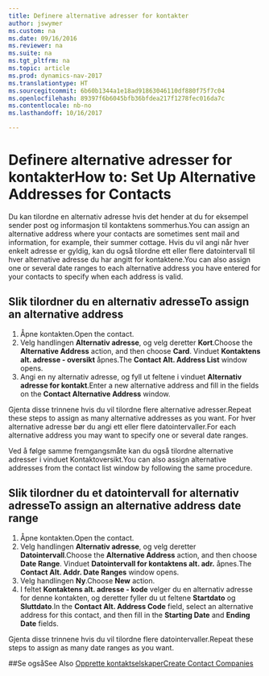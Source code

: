 ```yaml
---
title: Definere alternative adresser for kontakter
author: jswymer
ms.custom: na
ms.date: 09/16/2016
ms.reviewer: na
ms.suite: na
ms.tgt_pltfrm: na
ms.topic: article
ms.prod: dynamics-nav-2017
ms.translationtype: HT
ms.sourcegitcommit: 6b60b1344a1e18ad91863046110df880f75f7c04
ms.openlocfilehash: 89397f6b6045bfb36bfdea217f1278fec016da7c
ms.contentlocale: nb-no
ms.lasthandoff: 10/16/2017

---
```

# <a name="how-to-set-up-alternative-addresses-for-contacts"></a><span data-ttu-id="d2aaa-102">Definere alternative adresser for kontakter</span><span class="sxs-lookup"><span data-stu-id="d2aaa-102">How to: Set Up Alternative Addresses for Contacts</span></span>
<span data-ttu-id="d2aaa-103">Du kan tilordne en alternativ adresse hvis det hender at du for eksempel sender post og informasjon til kontaktens sommerhus.</span><span class="sxs-lookup"><span data-stu-id="d2aaa-103">You can assign an alternative address where your contacts are sometimes sent mail and information, for example, their summer cottage.</span></span> <span data-ttu-id="d2aaa-104">Hvis du vil angi når hver enkelt adresse er gyldig, kan du også tilordne ett eller flere datointervall til hver alternative adresse du har angitt for kontaktene.</span><span class="sxs-lookup"><span data-stu-id="d2aaa-104">You can also assign one or several date ranges to each alternative address you have entered for your contacts to specify when each address is valid.</span></span>

## <a name="to-assign-an-alternative-address"></a><span data-ttu-id="d2aaa-105">Slik tilordner du en alternativ adresse</span><span class="sxs-lookup"><span data-stu-id="d2aaa-105">To assign an alternative address</span></span>
1. <span data-ttu-id="d2aaa-106">Åpne kontakten.</span><span class="sxs-lookup"><span data-stu-id="d2aaa-106">Open the contact.</span></span>
2. <span data-ttu-id="d2aaa-107">Velg handlingen **Alternativ adresse**, og velg deretter **Kort**.</span><span class="sxs-lookup"><span data-stu-id="d2aaa-107">Choose the **Alternative Address** action, and then choose **Card**.</span></span> <span data-ttu-id="d2aaa-108">Vinduet **Kontaktens alt. adresse - oversikt** åpnes.</span><span class="sxs-lookup"><span data-stu-id="d2aaa-108">The **Contact Alt. Address List** window opens.</span></span>
3. <span data-ttu-id="d2aaa-109">Angi en ny alternativ adresse, og fyll ut feltene i vinduet **Alternativ adresse for kontakt**.</span><span class="sxs-lookup"><span data-stu-id="d2aaa-109">Enter a new alternative address and fill in the fields on the **Contact Alternative Address** window.</span></span>

<span data-ttu-id="d2aaa-110">Gjenta disse trinnene hvis du vil tilordne flere alternative adresser.</span><span class="sxs-lookup"><span data-stu-id="d2aaa-110">Repeat these steps to assign as many alternative addresses as you want.</span></span> <span data-ttu-id="d2aaa-111">For hver alternative adresse bør du angi ett eller flere datointervaller.</span><span class="sxs-lookup"><span data-stu-id="d2aaa-111">For each alternative address you may want to specify one or several date ranges.</span></span>

<span data-ttu-id="d2aaa-112">Ved å følge samme fremgangsmåte kan du også tilordne alternative adresser i vinduet Kontaktoversikt.</span><span class="sxs-lookup"><span data-stu-id="d2aaa-112">You can also assign alternative addresses from the contact list window by following the same procedure.</span></span>

## <a name="to-assign-an-alternative-address-date-range"></a><span data-ttu-id="d2aaa-113">Slik tilordner du et datointervall for alternativ adresse</span><span class="sxs-lookup"><span data-stu-id="d2aaa-113">To assign an alternative address date range</span></span>
1. <span data-ttu-id="d2aaa-114">Åpne kontakten.</span><span class="sxs-lookup"><span data-stu-id="d2aaa-114">Open the contact.</span></span>
2. <span data-ttu-id="d2aaa-115">Velg handlingen **Alternativ adresse**, og velg deretter **Datointervall**.</span><span class="sxs-lookup"><span data-stu-id="d2aaa-115">Choose the **Alternative Address** action, and then choose **Date Range**.</span></span> <span data-ttu-id="d2aaa-116">Vinduet **Datointervall for kontaktens alt. adr.** åpnes.</span><span class="sxs-lookup"><span data-stu-id="d2aaa-116">The **Contact Alt. Addr. Date Ranges** window opens.</span></span>
3. <span data-ttu-id="d2aaa-117">Velg handlingen **Ny**.</span><span class="sxs-lookup"><span data-stu-id="d2aaa-117">Choose **New** action.</span></span>
4. <span data-ttu-id="d2aaa-118">I feltet **Kontaktens alt. adresse - kode** velger du en alternativ adresse for denne kontakten, og deretter fyller du ut feltene **Startdato** og **Sluttdato**.</span><span class="sxs-lookup"><span data-stu-id="d2aaa-118">In the **Contact Alt. Address Code** field, select an alternative address for this contact, and then fill in the **Starting Date** and **Ending Date** fields.</span></span>

<span data-ttu-id="d2aaa-119">Gjenta disse trinnene hvis du vil tilordne flere datointervaller.</span><span class="sxs-lookup"><span data-stu-id="d2aaa-119">Repeat these steps to assign as many date ranges as you want.</span></span>

##<a name="see-also"></a><span data-ttu-id="d2aaa-120">Se også</span><span class="sxs-lookup"><span data-stu-id="d2aaa-120">See Also</span></span>
[<span data-ttu-id="d2aaa-121">Opprette kontaktselskaper</span><span class="sxs-lookup"><span data-stu-id="d2aaa-121">Create Contact Companies</span></span>](marketing-create-contact-companies.md)

